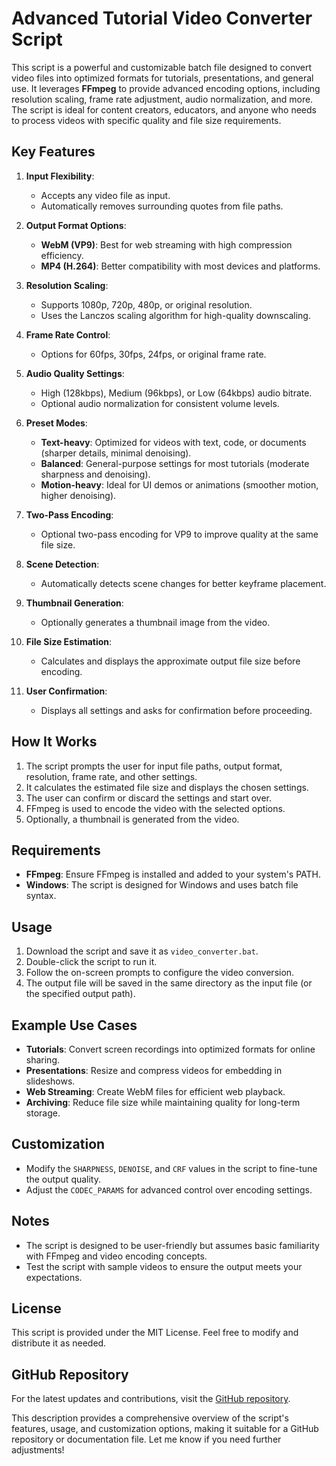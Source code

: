 # Advanced Tutorial Video Converter Script

This script is a powerful and customizable batch file designed to convert video files into optimized formats for tutorials, presentations, and general use. It leverages **FFmpeg** to provide advanced encoding options, including resolution scaling, frame rate adjustment, audio normalization, and more. The script is ideal for content creators, educators, and anyone who needs to process videos with specific quality and file size requirements.

## Key Features

1. **Input Flexibility**:
   - Accepts any video file as input.
   - Automatically removes surrounding quotes from file paths.

2. **Output Format Options**:
   - **WebM (VP9)**: Best for web streaming with high compression efficiency.
   - **MP4 (H.264)**: Better compatibility with most devices and platforms.

3. **Resolution Scaling**:
   - Supports 1080p, 720p, 480p, or original resolution.
   - Uses the Lanczos scaling algorithm for high-quality downscaling.

4. **Frame Rate Control**:
   - Options for 60fps, 30fps, 24fps, or original frame rate.

5. **Audio Quality Settings**:
   - High (128kbps), Medium (96kbps), or Low (64kbps) audio bitrate.
   - Optional audio normalization for consistent volume levels.

6. **Preset Modes**:
   - **Text-heavy**: Optimized for videos with text, code, or documents (sharper details, minimal denoising).
   - **Balanced**: General-purpose settings for most tutorials (moderate sharpness and denoising).
   - **Motion-heavy**: Ideal for UI demos or animations (smoother motion, higher denoising).

7. **Two-Pass Encoding**:
   - Optional two-pass encoding for VP9 to improve quality at the same file size.

8. **Scene Detection**:
   - Automatically detects scene changes for better keyframe placement.

9. **Thumbnail Generation**:
   - Optionally generates a thumbnail image from the video.

10. **File Size Estimation**:
    - Calculates and displays the approximate output file size before encoding.

11. **User Confirmation**:
    - Displays all settings and asks for confirmation before proceeding.

## How It Works

1. The script prompts the user for input file paths, output format, resolution, frame rate, and other settings.
2. It calculates the estimated file size and displays the chosen settings.
3. The user can confirm or discard the settings and start over.
4. FFmpeg is used to encode the video with the selected options.
5. Optionally, a thumbnail is generated from the video.

## Requirements

- **FFmpeg**: Ensure FFmpeg is installed and added to your system's PATH.
- **Windows**: The script is designed for Windows and uses batch file syntax.

## Usage

1. Download the script and save it as `video_converter.bat`.
2. Double-click the script to run it.
3. Follow the on-screen prompts to configure the video conversion.
4. The output file will be saved in the same directory as the input file (or the specified output path).

## Example Use Cases

- **Tutorials**: Convert screen recordings into optimized formats for online sharing.
- **Presentations**: Resize and compress videos for embedding in slideshows.
- **Web Streaming**: Create WebM files for efficient web playback.
- **Archiving**: Reduce file size while maintaining quality for long-term storage.

## Customization

- Modify the `SHARPNESS`, `DENOISE`, and `CRF` values in the script to fine-tune the output quality.
- Adjust the `CODEC_PARAMS` for advanced control over encoding settings.

## Notes

- The script is designed to be user-friendly but assumes basic familiarity with FFmpeg and video encoding concepts.
- Test the script with sample videos to ensure the output meets your expectations.

## License

This script is provided under the MIT License. Feel free to modify and distribute it as needed.

## GitHub Repository

For the latest updates and contributions, visit the [GitHub repository](https://github.com/HermesZum/Advanced-Video-Converter-and-Optimizer).

This description provides a comprehensive overview of the script's features, usage, and customization options, making it suitable for a GitHub repository or documentation file. Let me know if you need further adjustments!
